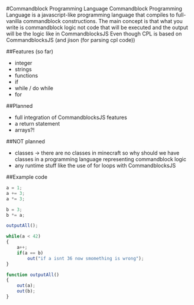 #Commandblock Programming Language
Commandblock Programming Language
is a javascript-like programming language that compiles to full-vanilla commandblock constructions.
The main concept is that what you write is commandblock logic not code that will be executed and the output will be the logic like in CommandblocksJS
Even though CPL is based on CommandblocksJS (and jison (for parsing cpl code))

##Features (so far)
- integer
- strings
- functions
- if
- while / do while
- for

##Planned
- full integration of CommandblocksJS features
- a return statement
- arrays?!

##NOT planned
- classes -> there are no classes in minecraft so why should we have classes in a programming language representing commandblock logic
- any runtime stuff like the use of for loops with CommandblocksJS

##Example code
```javascript
a = 1;
a += 3;
a *= 3;

b = 3;
b *= a;

outputAll();

while(a < 42)
{
	a++;
	if(a == b)
		out("if a isnt 36 now smomething is wrong");
}

function outputAll()
{
	out(a);
	out(b);
}
```
